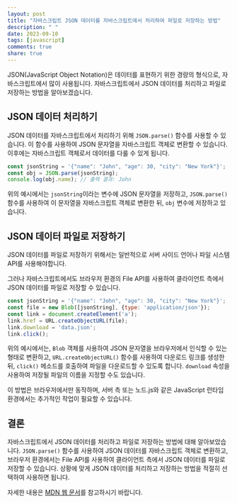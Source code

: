 ```yaml
---
layout: post
title: "자바스크립트 JSON 데이터를 자바스크립트에서 처리하여 파일로 저장하는 방법"
description: " "
date: 2023-09-10
tags: [javascript]
comments: true
share: true
---
```


JSON(JavaScript Object Notation)은 데이터를 표현하기 위한 경량의 형식으로, 자바스크립트에서 많이 사용됩니다. 자바스크립트에서 JSON 데이터를 처리하고 파일로 저장하는 방법을 알아보겠습니다.

## JSON 데이터 처리하기

JSON 데이터를 자바스크립트에서 처리하기 위해 `JSON.parse()` 함수를 사용할 수 있습니다. 이 함수를 사용하여 JSON 문자열을 자바스크립트 객체로 변환할 수 있습니다. 이후에는 자바스크립트 객체로서 데이터를 다룰 수 있게 됩니다.

```javascript
const jsonString = '{"name": "John", "age": 30, "city": "New York"}';
const obj = JSON.parse(jsonString);
console.log(obj.name); // 출력 결과: John
```

위의 예시에서는 `jsonString`이라는 변수에 JSON 문자열을 저장하고, `JSON.parse()` 함수를 사용하여 이 문자열을 자바스크립트 객체로 변환한 뒤, `obj` 변수에 저장하고 있습니다. 

## JSON 데이터 파일로 저장하기

JSON 데이터를 파일로 저장하기 위해서는 일반적으로 서버 사이드 언어나 파일 시스템 API를 사용해야합니다. 

그러나 자바스크립트에서도 브라우저 환경의 File API를 사용하여 클라이언트 측에서 JSON 데이터를 파일로 저장할 수 있습니다.

```javascript
const jsonString = '{"name": "John", "age": 30, "city": "New York"}';
const file = new Blob([jsonString], {type: 'application/json'});
const link = document.createElement('a');
link.href = URL.createObjectURL(file);
link.download = 'data.json';
link.click();
```

위의 예시에서는, `Blob` 객체를 사용하여 JSON 문자열을 브라우저에서 인식할 수 있는 형태로 변환하고, `URL.createObjectURL()` 함수를 사용하여 다운로드 링크를 생성한 뒤, `click()` 메소드를 호출하여 파일을 다운로드할 수 있도록 합니다. `download` 속성을 사용하여 저장될 파일의 이름을 지정할 수도 있습니다.

이 방법은 브라우저에서만 동작하며, 서버 측 또는 노드.js와 같은 JavaScript 런타임 환경에서는 추가적인 작업이 필요할 수 있습니다.

## 결론

자바스크립트에서 JSON 데이터를 처리하고 파일로 저장하는 방법에 대해 알아보았습니다. `JSON.parse()` 함수를 사용하여 JSON 데이터를 자바스크립트 객체로 변환하고, 브라우저 환경에서는 File API를 사용하여 클라이언트 측에서 JSON 데이터를 파일로 저장할 수 있습니다. 상황에 맞게 JSON 데이터를 처리하고 저장하는 방법을 적절히 선택하여 사용하면 됩니다.

자세한 내용은 [MDN 웹 문서](https://developer.mozilla.org/ko/docs/Learn/JavaScript/Objects/JSON)를 참고하시기 바랍니다.